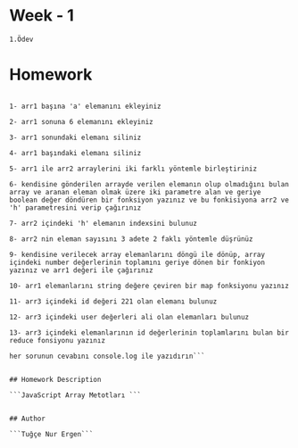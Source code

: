 # Week - 1
```1.Ödev```

# Homework 
```let arr1 = ['2', 'a', '3', 3, 4, 3, 5, 5] let arr2 = ['c', 'c', 'h', 1, 1, 1, 4] let arr3 = [ { name: 'ali', id: 221 }, { name: 'veli', id: 343 }, { name: 'konya', id: 333 }, { name: 'ali', id: 664 }, { name: 'selim', id: 112 } ] let arr4 = [1, 1, 1, 4, 5, 5, 3, 2]

1- arr1 başına 'a' elemanını ekleyiniz

2- arr1 sonuna 6 elemanını ekleyiniz

3- arr1 sonundaki elemanı siliniz

4- arr1 başındaki elemanı siliniz

5- arr1 ile arr2 arraylerini iki farklı yöntemle birleştiriniz

6- kendisine gönderilen arrayde verilen elemanın olup olmadığını bulan array ve aranan eleman olmak üzere iki parametre alan ve geriye boolean değer döndüren bir fonksiyon yazınız ve bu fonkisiyona arr2 ve 'h' parametresini verip çağırınız

7- arr2 içindeki 'h' elemanın indexsini bulunuz

8- arr2 nin eleman sayısını 3 adete 2 faklı yöntemle düşrünüz

9- kendisine verilecek array elemanlarını döngü ile dönüp, array içindeki number değerlerinin toplamını geriye dönen bir fonkiyon yazınız ve arr1 değeri ile çağırınız

10- arr1 elemanlarını string değere çeviren bir map fonksiyonu yazınız

11- arr3 içindeki id değeri 221 olan elemanı bulunuz

12- arr3 içindeki user değerleri ali olan elemanları bulunuz

13- arr3 içindeki elemanlarının id değerlerinin toplamlarını bulan bir reduce fonsiyonu yazınız

her sorunun cevabını console.log ile yazıdırın```


## Homework Description

```JavaScript Array Metotları ```


## Author

```Tuğçe Nur Ergen```

